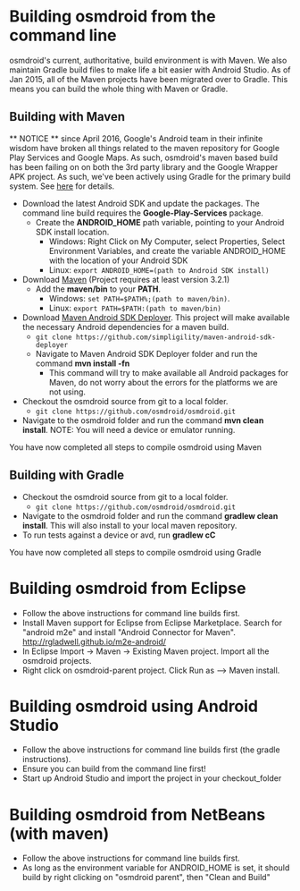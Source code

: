 # Building osmdroid from the command line
osmdroid's current, authoritative, build environment is with Maven. We also maintain Gradle build files to make life a bit easier with Android Studio. As of Jan 2015, all of the Maven projects have been migrated over to Gradle. This means you can build the whole thing with Maven or Gradle.

## Building with Maven

** NOTICE ** since April 2016, Google's Android team in their infinite wisdom have broken all things related to the maven repository for Google Play Services and Google Maps. As such, osmdroid's maven based build has been failing on on both the 3rd party library and the Google Wrapper APK project. As such, we've been actively using Gradle for the primary build system. See [here](https://github.com/simpligility/maven-android-sdk-deployer/issues/295) for details.

 * Download the latest Android SDK and update the packages. The command line build requires the **Google-Play-Services** package.
   * Create the **ANDROID_HOME** path variable, pointing to your Android SDK install location.
     * Windows: Right Click on My Computer, select Properties, Select Environment Variables, and create the variable ANDROID_HOME with the location of your Android SDK
     * Linux: `export ANDROID_HOME=(path to Android SDK install)`
 * Download [Maven](http://maven.apache.org/download.html) (Project requires at least version 3.2.1)
   * Add the **maven/bin** to your **PATH**.
     * Windows: `set PATH=$PATH%;(path to maven/bin)`.
     * Linux: `export PATH=$PATH:(path to maven/bin)`
 * Download [Maven Android SDK Deployer](https://github.com/simpligility/maven-android-sdk-deployer). This project will make available the necessary Android dependencies for a maven build.
   * `git clone https://github.com/simpligility/maven-android-sdk-deployer`
   * Navigate to Maven Android SDK Deployer folder and run the command **mvn install -fn**
     * This command will try to make available all Android packages for Maven, do not worry about the errors for the platforms we are not using.
 * Checkout the osmdroid source from git to a local folder.
   * `git clone https://github.com/osmdroid/osmdroid.git`
 * Navigate to the osmdroid folder and run the command **mvn clean install**. NOTE: You will need a device or emulator running.

You have now completed all steps to compile osmdroid using Maven

## Building with Gradle
 * Checkout the osmdroid source from git to a local folder.
   * `git clone https://github.com/osmdroid/osmdroid.git`
 * Navigate to the osmdroid folder and run the command **gradlew clean install**. This will also install to your local maven repository.
 * To run tests against a device or avd, run **gradlew cC**

You have now completed all steps to compile osmdroid using Gradle

# Building osmdroid from Eclipse
 * Follow the above instructions for command line builds first.
 * Install Maven support for Eclipse from Eclipse Marketplace. Search for "android m2e" and install "Android Connector for Maven". http://rgladwell.github.io/m2e-android/
 * In Eclipse Import -> Maven -> Existing Maven project. Import all the osmdroid projects.
 * Right click on osmdroid-parent project. Click Run as --> Maven install.

# Building osmdroid using Android Studio
 * Follow the above instructions for command line builds first (the gradle instructions).
 * Ensure you can build from the command line first!
 * Start up Android Studio and import the project in your checkout_folder


# Building osmdroid from NetBeans (with maven)
 * Follow the above instructions for command line builds first.
 * As long as the environment variable for ANDROID_HOME is set, it should build by right clicking on "osmdroid parent", then "Clean and Build"
